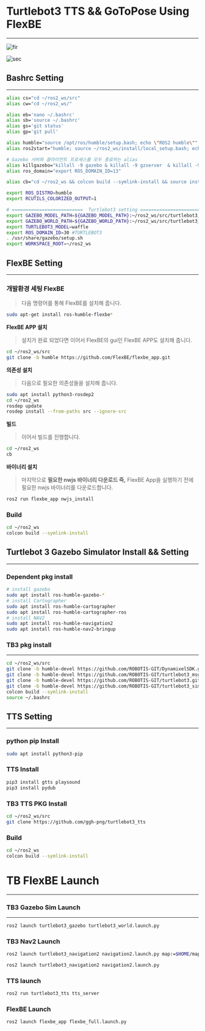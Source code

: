 # Turtlebot3 TTS && GoToPose Using FlexBE

---

![fir](./fig/1.png)

![sec](./fig/2.png)


## Bashrc Setting

---

```bash
alias cs="cd ~/ros2_ws/src"
alias cw="cd ~/ros2_ws/"

alias eb='nano ~/.bashrc'
alias sb='source ~/.bashrc'
alias gs='git status'
alias gp='git pull'  

alias humble="source /opt/ros/humble/setup.bash; echo \"ROS2 humble\""
alias ros2start="humble; source ~/ros2_ws/install/local_setup.bash; echo \"ros2 ws is activated.!!\""

# Gazebo 서버와 클라이언트 프로세스를 모두 종료하는 alias
alias killgazebo="killall -9 gazebo & killall -9 gzserver  & killall -9 gzclient"
alias ros_domain="export ROS_DOMAIN_ID=13"

alias cb="cd ~/ros2_ws && colcon build --symlink-install && source install/local_setup.bash"

export ROS_DISTRO=humble
export RCUTILS_COLORIZED_OUTPUT=1

# ==========================  Turtlebot3 setting =========================>
export GAZEBO_MODEL_PATH=${GAZEBO_MODEL_PATH}:~/ros2_ws/src/turtlebot3_sim>
export GAZEBO_WORLD_PATH=${GAZEBO_WORLD_PATH}:~/ros2_ws/src/turtlebot3_sim>
export TURTLEBOT3_MODEL=waffle
export ROS_DOMAIN_ID=30 #TURTLEBOT3
. /usr/share/gazebo/setup.sh
export WORKSPACE_ROOT=~/ros2_ws

```

## FlexBE Setting

---

### **개발환경 세팅 FlexBE**

> 다음 명령어를 통해 FlexBE를 설치해 줍니다.
> 

```bash
sudo apt-get install ros-humble-flexbe*
```

**FlexBE APP 설치**

> 설치가 완료 되었다면 이어서 FlexBE의 gui인 FlexBE APP도 설치해 줍니다.
> 

```bash
cd ~/ros2_ws/src
git clone -b humble https://github.com/FlexBE/flexbe_app.git
```

**의존성 설치**

> 다음으로 필요한 의존성들을 설치해 줍니다.
> 

```bash
sudo apt install python3-rosdep2
cd ~/ros2_ws
rosdep update
rosdep install --from-paths src --ignore-src
```

**빌드**

> 이어서 빌드를 진행합니다.
> 

```bash
cd ~/ros2_ws
cb
```

**바이너리 설치** 

> 마지막으로 **필요한 nwjs 바이너리 다운로드 즉,** FlexBE App을 실행하기 전에 필요한 nwjs 바이너리를 다운로드합니다.
> 

```bash
ros2 run flexbe_app nwjs_install
```

### Build

```bash
cd ~/ros2_ws
colcon build --symlink-install
```

## Turtlebot 3 Gazebo Simulator Install && Setting

---

### Dependent pkg install

```bash
# install gazebo
sudo apt install ros-humble-gazebo-*
# install Cartographer
sudo apt install ros-humble-cartographer
sudo apt install ros-humble-cartographer-ros
# install NAV2
sudo apt install ros-humble-navigation2
sudo apt install ros-humble-nav2-bringup
```

### TB3 pkg install

---

```bash
cd ~/ros2_ws/src 
git clone -b humble-devel https://github.com/ROBOTIS-GIT/DynamixelSDK.git
git clone -b humble-devel https://github.com/ROBOTIS-GIT/turtlebot3_msgs.git
git clone -b humble-devel https://github.com/ROBOTIS-GIT/turtlebot3.git
git clone -b humble-devel https://github.com/ROBOTIS-GIT/turtlebot3_simulations.git
colcon build --symlink-install
source ~/.bashrc
```

## TTS Setting

---

### python pip Install

```bash
sudo apt install python3-pip 
```

### **TTS Install**

```bash
pip3 install gtts playsound
pip3 install pydub
```

### TB3  TTS  PKG Install

```bash
cd ~/ros2_ws/src
git clone https://github.com/ggh-png/turtlebot3_tts
```

### Build

```bash
cd ~/ros2_ws
colcon build --symlink-install
```

# TB FlexBE Launch

---

### TB3 Gazebo Sim Launch

---

```bash
ros2 launch turtlebot3_gazebo turtlebot3_world.launch.py
```

### TB3 Nav2 Launch

```bash
ros2 launch turtlebot3_navigation2 navigation2.launch.py map:=$HOME/map.yaml
```

```bash
ros2 launch turtlebot3_navigation2 navigation2.launch.py
```

### TTS launch

```bash
ros2 run turtlebot3_tts tts_server 
```

### FlexBE Launch

```python
ros2 launch flexbe_app flexbe_full.launch.py 
```